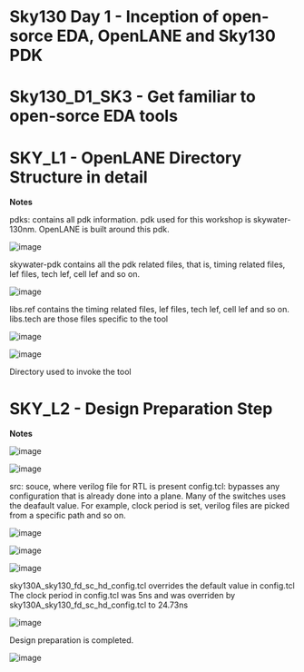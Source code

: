 # Sky130 Day 1 - Inception of open-sorce EDA, OpenLANE and Sky130 PDK
# Sky130_D1_SK3  - Get familiar to open-sorce EDA tools
# SKY_L1 - OpenLANE Directory Structure in detail
**Notes**

pdks:  contains all pdk information. pdk used for this workshop is skywater-130nm. OpenLANE is built around this pdk. 

![image](https://github.com/user-attachments/assets/d09a9b84-881c-4b0c-9962-b5955112f8bf)

skywater-pdk contains all the pdk related files, that is, timing related files, lef files, tech lef, cell lef and so on.

![image](https://github.com/user-attachments/assets/5b16b931-b9ae-4ff5-a1a8-dd0573cab1dd)

libs.ref contains the timing related files, lef files, tech lef, cell lef and so on.
libs.tech are those files specific to the tool

![image](https://github.com/user-attachments/assets/50f9e3c2-24de-449f-a727-ddc8200797f2)

![image](https://github.com/user-attachments/assets/2b9fad37-68cd-4404-8d60-c6c47184274f)

Directory used to invoke the tool

# SKY_L2 - Design Preparation Step
**Notes**

![image](https://github.com/user-attachments/assets/bfb277ff-e167-496b-93a9-20e27a434e1e)

![image](https://github.com/user-attachments/assets/d4709367-92fb-439f-80f2-59f49afdea3c)

src: souce, where verilog file for RTL is present 
config.tcl: bypasses any configuration that is already done into a plane. Many of the switches uses the deafault value. For example, clock period is set, verilog files are picked from a specific path and so on.

![image](https://github.com/user-attachments/assets/4eca0e18-e141-4c78-95a5-de6d297bfc7f)

![image](https://github.com/user-attachments/assets/c958d0d1-1a9b-4ed0-a486-4811cf41b766)

![image](https://github.com/user-attachments/assets/b3f6025e-d0a2-473b-ab32-2e087af8664a)

sky130A_sky130_fd_sc_hd_config.tcl overrides the default value in config.tcl
The clock period in config.tcl was 5ns and was overriden by sky130A_sky130_fd_sc_hd_config.tcl to 24.73ns

![image](https://github.com/user-attachments/assets/23038855-6913-495f-b37a-ee0fdcd809da)

Design preparation is completed.

![image](https://github.com/user-attachments/assets/6a137249-30fa-4486-aaab-55ec415d94d7)

































































































































































































































